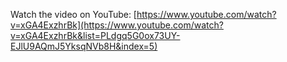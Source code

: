 Watch the video on YouTube: [https://www.youtube.com/watch?v=xGA4ExzhrBk](https://www.youtube.com/watch?v=xGA4ExzhrBk&list=PLdgq5G0ox73UY-EJlU9AQmJ5YksqNVb8H&index=5)
